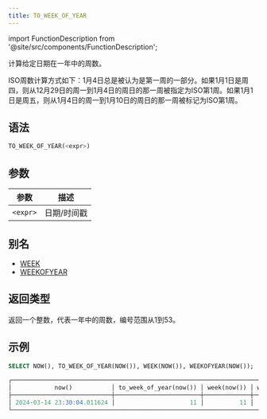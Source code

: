 ```yaml
---
title: TO_WEEK_OF_YEAR
---
```

import FunctionDescription from '@site/src/components/FunctionDescription';

<FunctionDescription description="引入或更新版本：v1.2.151"/>

计算给定日期在一年中的周数。

ISO周数计算方式如下：1月4日总是被认为是第一周的一部分。如果1月1日是周四，则从12月29日的周一到1月4日的周日的那一周被指定为ISO第1周。如果1月1日是周五，则从1月4日的周一到1月10日的周日的那一周被标记为ISO第1周。

## 语法

```sql
TO_WEEK_OF_YEAR(<expr>)
```

## 参数

| 参数      | 描述          |
|-----------|----------------|
| `<expr>`  | 日期/时间戳 |

## 别名

- [WEEK](week.md)
- [WEEKOFYEAR](weekofyear.md)

## 返回类型

返回一个整数，代表一年中的周数，编号范围从1到53。

## 示例

```sql
SELECT NOW(), TO_WEEK_OF_YEAR(NOW()), WEEK(NOW()), WEEKOFYEAR(NOW());

┌───────────────────────────────────────────────────────────────────────────────────────┐
│            now()           │ to_week_of_year(now()) │ week(now()) │ weekofyear(now()) │
├────────────────────────────┼────────────────────────┼─────────────┼───────────────────┤
│ 2024-03-14 23:30:04.011624 │                     11 │          11 │                11 │
└───────────────────────────────────────────────────────────────────────────────────────┘
```
